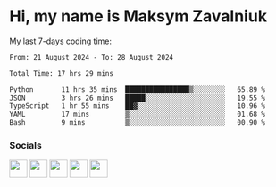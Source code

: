 Hi, my name is Maksym Zavalniuk
========================================================================================================================================

My last 7-days coding time:
<!--START_SECTION:waka-->

```txt
From: 21 August 2024 - To: 28 August 2024

Total Time: 17 hrs 29 mins

Python       11 hrs 35 mins  ████████████████▒░░░░░░░░   65.89 %
JSON         3 hrs 26 mins   █████░░░░░░░░░░░░░░░░░░░░   19.55 %
TypeScript   1 hr 55 mins    ██▓░░░░░░░░░░░░░░░░░░░░░░   10.96 %
YAML         17 mins         ▒░░░░░░░░░░░░░░░░░░░░░░░░   01.68 %
Bash         9 mins          ▒░░░░░░░░░░░░░░░░░░░░░░░░   00.90 %
```

<!--END_SECTION:waka-->


### Socials

<p align="left"> <a href="https://www.dev.to/mezgoodle" target="_blank" rel="noreferrer"><img src="https://raw.githubusercontent.com/danielcranney/readme-generator/main/public/icons/socials/devdotto.svg" width="32" height="32" /></a> <a href="https://discord.com/users/mezgoodle" target="_blank" rel="noreferrer"><img src="https://raw.githubusercontent.com/danielcranney/readme-generator/main/public/icons/socials/discord.svg" width="32" height="32" /></a> <a href="https://www.github.com/mezgoodle" target="_blank" rel="noreferrer"><img src="https://raw.githubusercontent.com/danielcranney/readme-generator/main/public/icons/socials/github.svg" width="32" height="32" /></a> <a href="http://www.instagram.com/sylvenis" target="_blank" rel="noreferrer"><img src="https://raw.githubusercontent.com/danielcranney/readme-generator/main/public/icons/socials/instagram.svg" width="32" height="32" /></a> <a href="https://www.linkedin.com/in/maksym-zavalniuk-ba4a72193" target="_blank" rel="noreferrer"><img src="https://raw.githubusercontent.com/danielcranney/readme-generator/main/public/icons/socials/linkedin.svg" width="32" height="32" /></a></p>

